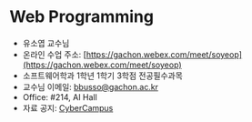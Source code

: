 # Web Programming

- 유소엽 교수님 
- 온라인 수업 주소: [https://gachon.webex.com/meet/soyeop](https://gachon.webex.com/meet/soyeop)
- 소프트웨어학과 1학년 1학기 3학점 전공필수과목 
- 교수님 이메일: [bbusso@gachon.ac.kr](bbusso@gachon.ac.kr)
- Office: #214, AI Hall
- 자료 공지: [CyberCampus](https://cyber.gachon.ac.kr/course/view.php?id=77439)
